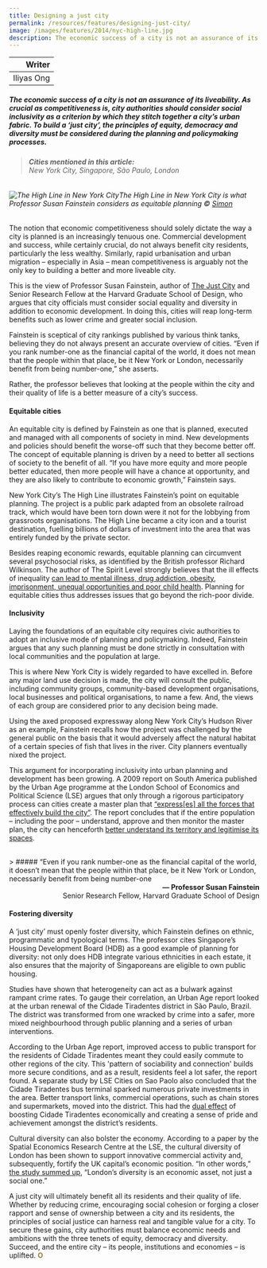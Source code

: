 ```yaml
---
title: Designing a just city
permalink: /resources/features/designing-just-city/
image: /images/features/2014/nyc-high-line.jpg
description: The economic success of a city is not an assurance of its liveability. As crucial as competitiveness is, city authorities should consider social inclusivity as a criterion by which they stitch together a city’s urban fabric. To build a ‘just city’, the principles of equity, democracy and diversity must be considered during the planning and policymaking processes.
---
```


| Writer |
|---:|
| Iliyas Ong |

##### The economic success of a city is not an assurance of its liveability. As crucial as competitiveness is, city authorities should consider social inclusivity as a criterion by which they stitch together a city’s urban fabric. To build a ‘just city’, the principles of equity, democracy and diversity must be considered during the planning and policymaking processes.

> ###### **Cities mentioned in this article:** <br> New York City, Singapore, São Paulo, London

###### ![The High Line in New York City](/images/features/2014/nyc-high-line.jpg/)The High Line in New York City is what Professor Susan Fainstein considers as equitable planning © [Simon](https://www.flickr.com/photos/walhalla/6065043133)

The notion that economic competitiveness should solely dictate the way a city is planned is an increasingly tenuous one. Commercial development and success, while certainly crucial, do not always benefit city residents, particularly the less wealthy. Similarly, rapid urbanisation and urban migration – especially in Asia – mean competitiveness is arguably not the only key to building a better and more liveable city.

This is the view of Professor Susan Fainstein, author of [The Just City](https://www.cornellpress.cornell.edu/book/9780801446559/the-just-city/) and Senior Research Fellow at the Harvard Graduate School of Design, who argues that city officials must consider social equality and diversity in addition to economic development. In doing this, cities will reap long-term benefits such as lower crime and greater social inclusion.

Fainstein is sceptical of city rankings published by various think tanks, believing they do not always present an accurate overview of cities. “Even if you rank number-one as the financial capital of the world, it does not mean that the people within that place, be it New York or London, necessarily benefit from being number-one,” she asserts.

Rather, the professor believes that looking at the people within the city and their quality of life is a better measure of a city’s success.

#### **Equitable cities**

An equitable city is defined by Fainstein as one that is planned, executed and managed with all components of society in mind. New developments and policies should benefit the worse-off such that they become better off. The concept of equitable planning is driven by a need to better all sections of society to the benefit of all. “If you have more equity and more people better educated, then more people will have a chance at opportunity, and they are also likely to contribute to economic growth,” Fainstein says.

New York City’s The High Line illustrates Fainstein’s point on equitable planning. The project is a public park adapted from an obsolete railroad track, which would have been torn down were it not for the lobbying from grassroots organisations. The High Line became a city icon and a tourist destination, fuelling billions of dollars of investment into the area that was entirely funded by the private sector.

Besides reaping economic rewards, equitable planning can circumvent several psychosocial risks, as identified by the British professor Richard Wilkinson. The author of The Spirit Level strongly believes that the ill effects of inequality [can lead to mental illness, drug addiction, obesity, imprisonment, unequal opportunities and poor child health](http://www.theguardian.com/commentisfree/2014/mar/09/society-unequal-the-spirit-level). Planning for equitable cities thus addresses issues that go beyond the rich-poor divide.

#### **Inclusivity**

Laying the foundations of an equitable city requires civic authorities to adopt an inclusive mode of planning and policymaking. Indeed, Fainstein argues that any such planning must be done strictly in consultation with local communities and the population at large.

This is where New York City is widely regarded to have excelled in. Before any major land use decision is made, the city will consult the public, including community groups, community-based development organisations, local businesses and political organisations, to name a few. And, the views of each group are considered prior to any decision being made.

Using the axed proposed expressway along New York City’s Hudson River as an example, Fainstein recalls how the project was challenged by the general public on the basis that it would adversely affect the natural habitat of a certain species of fish that lives in the river. City planners eventually nixed the project.

This argument for incorporating inclusivity into urban planning and development has been growing. A 2009 report on South America published by the Urban Age programme at the London School of Economics and Political Science (LSE) argues that only through a rigorous participatory process can cities create a master plan that [“express[es] all the forces that effectively build the city”](http://downloads0.cloud.lsecities.net/downloads/2009/09/SouthAmericaReport/CSE_Detailed_Report.pdf). The report concludes that if the entire population – including the poor – understand, approve and then monitor the master plan, the city can henceforth [better understand its territory and legitimise its spaces](http://downloads0.cloud.lsecities.net/downloads/2009/09/SouthAmericaReport/CSE_Detailed_Report.pdf).

<br>
> ##### “Even if you rank number-one as the financial capital of the world, it doesn’t mean that the people within that place, be it New York or London, necessarily benefit from being number-one

<div align="right"><b>— Professor Susan Fainstein</b><br> Senior Research Fellow, Harvard Graduate School of Design</div>

#### **Fostering diversity**

A ‘just city’ must openly foster diversity, which Fainstein defines on ethnic, programmatic and typological terms. The professor cites Singapore’s Housing Development Board (HDB) as a good example of planning for diversity: not only does HDB integrate various ethnicities in each estate, it also ensures that the majority of Singaporeans are eligible to own public housing.

Studies have shown that heterogeneity can act as a bulwark against rampant crime rates. To gauge their correlation, an Urban Age report looked at the urban renewal of the Cidade Tiradentes district in São Paulo, Brazil. The district was transformed from one wracked by crime into a safer, more mixed neighbourhood through public planning and a series of urban interventions.

According to the Urban Age report, improved access to public transport for the residents of Cidade Tiradentes meant they could easily commute to other regions of the city. This 'pattern of sociability and connection' builds more secure conditions, and as a result, residents feel a lot safer, the report found. A separate study by LSE Cities on Sao Paolo also concluded that the Cidade Tiradentes bus terminal sparked numerous private investments in the area. Better transport links, commercial operations, such as chain stores and supermarkets, moved into the district. This had the [dual effect](http://lsecities.net/media/objects/articles/safe-spaces-in-sao-paulo/en-gb/) of boosting Cidade Tiradentes economically and creating a sense of pride and achievement amongst the district’s residents.

Cultural diversity can also bolster the economy. According to a paper by the Spatial Economics Research Centre at the LSE, the cultural diversity of London has been shown to support innovative commercial activity and, subsequently, fortify the UK capital’s economic position. “In other words,” [the study summed up](http://eprints.lse.ac.uk/33579/1/sercdp0069.pdf), “London’s diversity is an economic asset, not just a social one.”

A just city will ultimately benefit all its residents and their quality of life. Whether by reducing crime, encouraging social cohesion or forging a closer rapport and sense of ownership between a city and its residents, the principles of social justice can harness real and tangible value for a city. To secure these gains, city authorities must balance economic needs and ambitions with the three tenets of equity, democracy and diversity. Succeed, and the entire city – its people, institutions and economies – is uplifted. **<font color="#967942">O</font>**
